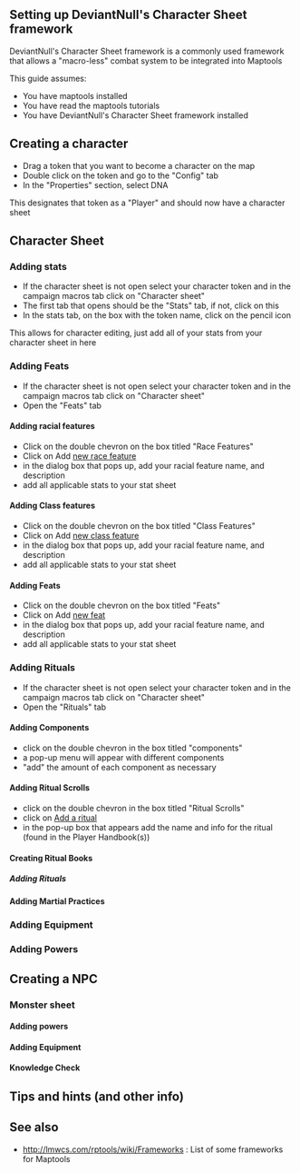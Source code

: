 ## Setting up DeviantNull's Character Sheet framework

DeviantNull's Character Sheet framework is a commonly used framework
that allows a "macro-less" combat system to be integrated into Maptools

This guide assumes:

  - You have maptools installed
  - You have read the maptools tutorials
  - You have DeviantNull's Character Sheet framework installed

## Creating a character

  - Drag a token that you want to become a character on the map
  - Double click on the token and go to the "Config" tab
  - In the "Properties" section, select DNA

This designates that token as a "Player" and should now have a character
sheet

## Character Sheet

### Adding stats

  - If the character sheet is not open select your character token and
    in the campaign macros tab click on "Character sheet"
  - The first tab that opens should be the "Stats" tab, if not, click on
    this
  - In the stats tab, on the box with the token name, click on the
    pencil icon

This allows for character editing, just add all of your stats from your
character sheet in here

### Adding Feats

  - If the character sheet is not open select your character token and
    in the campaign macros tab click on "Character sheet"
  - Open the "Feats" tab

#### Adding racial features

  - Click on the double chevron on the box titled "Race Features"
  - Click on Add <u>new race feature</u>
  - in the dialog box that pops up, add your racial feature name, and
    description
  - add all applicable stats to your stat sheet

#### Adding Class features

  - Click on the double chevron on the box titled "Class Features"
  - Click on Add <u>new class feature</u>
  - in the dialog box that pops up, add your racial feature name, and
    description
  - add all applicable stats to your stat sheet

#### Adding Feats

  - Click on the double chevron on the box titled "Feats"
  - Click on Add <u>new feat</u>
  - in the dialog box that pops up, add your racial feature name, and
    description
  - add all applicable stats to your stat sheet

### Adding Rituals

  - If the character sheet is not open select your character token and
    in the campaign macros tab click on "Character sheet"
  - Open the "Rituals" tab

#### Adding Components

  - click on the double chevron in the box titled "components"
  - a pop-up menu will appear with different components
  - "add" the amount of each component as necessary

#### Adding Ritual Scrolls

  - click on the double chevron in the box titled "Ritual Scrolls"
  - click on <u> Add a ritual </u>
  - in the pop-up box that appears add the name and info for the ritual
    (found in the Player Handbook(s))

#### Creating Ritual Books

##### Adding Rituals

#### Adding Martial Practices

### Adding Equipment

### Adding Powers

## Creating a NPC

### Monster sheet

#### Adding powers

#### Adding Equipment

#### Knowledge Check

## Tips and hints (and other info)

## See also

  - <http://lmwcs.com/rptools/wiki/Frameworks> : List of some frameworks
    for Maptools